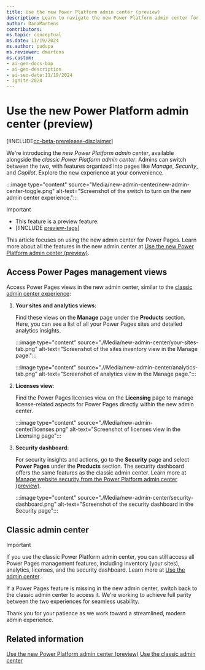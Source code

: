 ```yaml
---
title: Use the new Power Platform admin center (preview)
description: Learn to navigate the new Power Platform admin center for Power Pages. Manage sites, view analytics, handle licenses, and ensure security effortlessly.
author: DanaMartens
contributors:
ms.topic: conceptual
ms.date: 11/19/2024
ms.author: pudupa
ms.reviewer: dmartens
ms.custom:
- ai-gen-docs-bap
- ai-gen-description
- ai-seo-date:11/19/2024
- ignite-2024
---
```


# Use the new Power Platform admin center (preview)

[!INCLUDE[cc-beta-prerelease-disclaimer](../includes/cc-beta-prerelease-disclaimer.md)]

We're introducing the *new Power Platform admin center*, available alongside the *classic Power Platform admin center*. Admins can switch between the two, with features organized into pages like *Manage*, *Security*, and *Copilot*. Explore the new experience at your convenience.

:::image type="content" source="Media/new-admin-center/new-admin-center-toggle.png" alt-text="Screenshot of the switch to turn on the new admin center experience.":::

> [!IMPORTANT]
>
> - This feature is a preview feature.
> - [!INCLUDE [preview-tags](../includes/cc-preview-features-definition.md)]

This article focuses on using the new admin center for Power Pages. Learn more about all the features in the new admin center at [Use the new Power Platform admin center (preview)](/power-platform/admin/new-admin-center).

## Access Power Pages management views

Access Power Pages views in the new admin center, similar to the [classic admin center experience](admin-overview.md):

1. **Your sites and analytics views**:

    Find these views on the **Manage** page under the **Products** section. Here, you can see a list of all your Power Pages sites and detailed analytics insights.

    :::image type="content" source="./Media/new-admin-center/your-sites-tab.png" alt-text="Screenshot of the sites inventory view in the Manage page.":::

    :::image type="content" source=".//Media/new-admin-center/analytics-tab.png" alt-text="Screenshot of analytics view in the Manage page.":::

1. **Licenses view**:
  
    Find the Power Pages licenses view on the **Licensing** page to manage license-related aspects for Power Pages directly within the new admin center.

    :::image type="content" source="./Media/new-admin-center/licenses.png" alt-text="Screenshot of licenses view in the Licensing page":::

1. **Security dashboard**:

    For security insights and actions, go to the **Security** page and select **Power Pages** under the **Products** section. The security dashboard offers the same features as the classic admin center. Learn more at [Manage website security from the Power Platform admin center (preview)](./admin-center-security.md).

    :::image type="content" source="./Media/new-admin-center/security-dashboard.png" alt-text="Screenshot of the security dashboard in the Security page":::

## Classic admin center

> [!IMPORTANT]
> If you use the classic Power Platform admin center, you can still access all Power Pages management features, including inventory (your sites), analytics, licenses, and the security dashboard. Learn more at [Use the admin center](./admin-overview.md).

If a Power Pages feature is missing in the new admin center, switch back to the classic admin center to access it. We're working to achieve full parity between the two experiences for seamless usability.

Thank you for your patience as we work toward a streamlined, modern admin experience.

## Related information

[Use the new Power Platform admin center (preview)](/power-platform/admin/new-admin-center)
[Use the classic admin center](./admin-overview.md)
